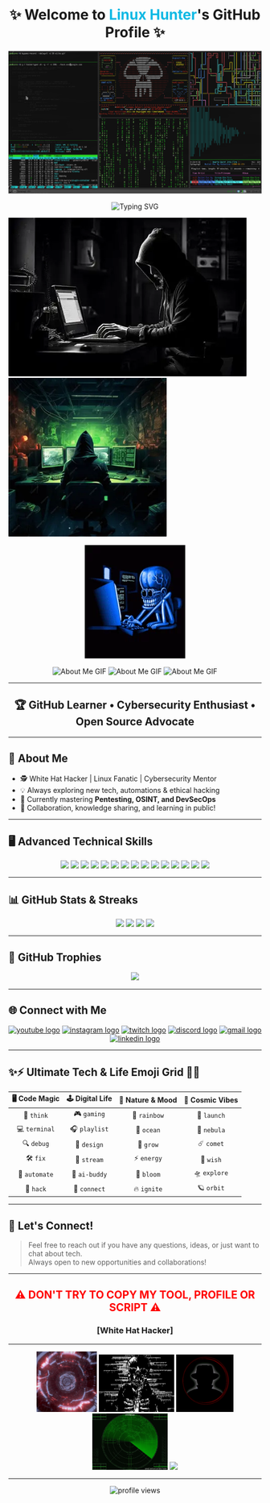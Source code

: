 <h1 align="center">✨ Welcome to <span style="color:#0EB9E4">Linux Hunter</span>'s GitHub Profile ✨</h1>
</h3>
<div align="center">
  <img src="https://github.com/debt01/debt01/blob/main/758a.gif" >
</div><p></p>

<!-- 🔐 Hacking / Cybersecurity Themed GIF -->
<p align="center">
  <img src="https://readme-typing-svg.herokuapp.com?color=0EB9E4FF&center=true&width=500&height=30&lines=Hi+👋+I'm+a+Linux+Hunter!;Cyber-security+Expert.;Learning+In+Public.;Empowering+Others.;Nice+To+Meet+You+👨‍💻" alt="Typing SVG" />
</p>
<p align="left">
   <img src ="https://github.com/debt01/debt01/blob/main/OIP%20(1).webp" />
 <img src="https://github.com/debt01/debt01/blob/main/OIP.webp"width="315"  />
<p align="right">
  
</p>
<p align="center">
  <img src="https://github.com/debt01/debt01/blob/main/2fd8ec76ff27cfddedaded765330475f_w200.webp" >
</p>
<p align="center">
  <img src="https://github.com/7oSkaaa/7oSkaaa/blob/main/Images/about_me.gif?raw=true" alt="About Me GIF" width="120px">
   <img src="https://github.com/7oSkaaa/7oSkaaa/blob/main/Images/about_me.gif?raw=true" alt="About Me GIF" width="120px">
   <img src="https://github.com/7oSkaaa/7oSkaaa/blob/main/Images/about_me.gif?raw=true" alt="About Me GIF" width="120px">


---

<h2 align="center">🏆 GitHub Learner • Cybersecurity Enthusiast • Open Source Advocate</h2>

---

## 🚀 About Me

- 🕵️ White Hat Hacker | Linux Fanatic | Cybersecurity Mentor
- 💡 Always exploring new tech, automations & ethical hacking
- 🌱 Currently mastering **Pentesting, OSINT, and DevSecOps**
- 🔗 Collaboration, knowledge sharing, and learning in public!

---

## 🖥️ Advanced Technical Skills

<p align="center">
  <a href="https://www.w3schools.com/html/" title="HTML5"><img src="https://skillicons.dev/icons?i=html" height="45"/></a>
  <a href="https://www.w3schools.com/css/" title="CSS3"><img src="https://skillicons.dev/icons?i=css" height="45"/></a>
  <a href="https://www.w3schools.com/cpp/" title="C++"><img src="https://skillicons.dev/icons?i=cpp" height="45"/></a>
  <a href="https://developer.mozilla.org/en-US/docs/Web/JavaScript" title="JavaScript"><img src="https://skillicons.dev/icons?i=js" height="45"/></a>
  <a href="https://www.python.org" title="Python"><img src="https://skillicons.dev/icons?i=python" height="45"/></a>
  <a href="https://www.mysql.com/" title="MySQL"><img src="https://skillicons.dev/icons?i=mysql" height="45"/></a>
  <a href="https://expressjs.com/" title="Express.js"><img src="https://skillicons.dev/icons?i=express" height="45"/></a>
  <a href="https://www.arduino.cc/" title="Arduino"><img src="https://skillicons.dev/icons?i=arduino" height="45"/></a>
  <a href="https://www.linux.org/" title="Linux"><img src="https://skillicons.dev/icons?i=linux" height="45"/></a>
  <a href="https://www.microsoft.com/en-us/windows" title="Windows"><img src="https://skillicons.dev/icons?i=windows" height="45"/></a>
  <a href="https://wordpress.com/" title="WordPress"><img src="https://skillicons.dev/icons?i=wordpress" height="45"/></a>
  <a href="https://code.visualstudio.com/" title="VS Code"><img src="https://skillicons.dev/icons?i=vscode" height="45"/></a>
  <a href="https://github.com/" title="Git"><img src="https://skillicons.dev/icons?i=git" height="45"/></a>
  <a href="https://www.nmap.org/" title="Nmap"><img src="https://img.icons8.com/color/48/000000/nmap.png" height="45"/></a>
  <a href="https://www.kali.org/" title="Kali Linux"><img src="https://img.icons8.com/color/48/000000/linux.png" height="45"/></a>
</p>

---

## 📊 GitHub Stats & Streaks

<div align="center">
  <img src="https://github-readme-stats.vercel.app/api?username=debt01&show_icons=true&theme=tokyonight&hide_border=false" height="200" />
  <img src="https://github-readme-streak-stats.herokuapp.com/?user=debt01&theme=tokyonight&hide_border=false" height="200" />
  <img src="https://github-profile-summary-cards.vercel.app/api/cards/profile-details?username=debt01&theme=nord_bright" height="200" />
  <img src="https://github-readme-stats.vercel.app/api/top-langs/?username=debt01&layout=compact&theme=tokyonight&hide_border=false" height="200" />
</div>

---

## 🏅 GitHub Trophies

<p align="center">
  <img src="https://github-trophies.vercel.app/?username=debt01&theme=radical&no-frame=true&no-bg=true&margin-w=8" />
</p>

---

## 🌐 Connect with Me

<div align="center">
  <a href="https://youtube.com/"><img src="https://img.shields.io/static/v1?message=Youtube&logo=youtube&label=&color=FF0000&logoColor=white&style=for-the-badge" height="35" alt="youtube logo"  /></a>
  <a href="https://instagram.com/"><img src="https://img.shields.io/static/v1?message=Instagram&logo=instagram&label=&color=E4405F&logoColor=white&style=for-the-badge" height="35" alt="instagram logo"  /></a>
  <a href="https://twitch.tv/"><img src="https://img.shields.io/static/v1?message=Twitch&logo=twitch&label=&color=9146FF&logoColor=white&style=for-the-badge" height="35" alt="twitch logo"  /></a>
  <a href="https://discord.com/"><img src="https://img.shields.io/static/v1?message=Discord&logo=discord&label=&color=7289DA&logoColor=white&style=for-the-badge" height="35" alt="discord logo"  /></a>
  <a href="mailto:your-email@gmail.com"><img src="https://img.shields.io/static/v1?message=Gmail&logo=gmail&label=&color=D14836&logoColor=white&style=for-the-badge" height="35" alt="gmail logo"  /></a>
  <a href="https://linkedin.com/"><img src="https://img.shields.io/static/v1?message=LinkedIn&logo=linkedin&label=&color=0077B5&logoColor=white&style=for-the-badge" height="35" alt="linkedin logo"  /></a>
</div>

---

## ✨⚡ **Ultimate Tech & Life Emoji Grid** 🌈🌠

| 🖥️ **Code Magic**      | 🕹️ **Digital Life**   | 🌿 **Nature & Mood**   | 🌌 **Cosmic Vibes**      |
|:----------------------:|:---------------------:|:----------------------:|:------------------------:|
| 🧠 `think`             | 🎮 `gaming`           | 🌈 `rainbow`           | 🚀 `launch`              |
| 💻 `terminal`          | 🎧 `playlist`         | 🌊 `ocean`             | 🌌 `nebula`              |
| 🔍 `debug`             | 🎨 `design`           | 🌱 `grow`              | ☄️ `comet`               |
| 🛠️ `fix`               | 🎥 `stream`           | ⚡ `energy`             | 🌠 `wish`                |
| 🦾 `automate`          | 🤖 `ai-buddy`         | 🌻 `bloom`             | 🛸 `explore`             |
| 🧩 `hack`              | 📱 `connect`          | 🔥 `ignite`            | 🪐 `orbit`               |

---

## 💬 Let's Connect!

> Feel free to reach out if you have any questions, ideas, or just want to chat about tech.  
> Always open to new opportunities and collaborations!

---

<h2 align="center" style="color:red;">⚠️ DON'T TRY TO COPY MY TOOL, PROFILE OR SCRIPT ⚠️</h2>
<h3 align="center">[White Hat Hacker]</h3>

---

<div align="center">
  <img src="https://github.com/debt01/debt01/blob/main/fxac.gif" width="120px">
  <img src="https://github.com/debt01/debt01/blob/main/Q4P6.gif" width="150px">
  <img src="https://github.com/debt01/debt01/blob/main/EmhT.gif" width="114px">
  <img src="https://github.com/debt01/debt01/blob/main/Emhs.gif" width="150px">
  <img src="https://github.com/debt01/debt01/blob/main/1Dyu.gif" width="120px">
</div>

---

<p align="center"><img src="https://komarev.com/ghpvc/?username=debt01&style=for-the-badge" alt="profile views" /></p>











